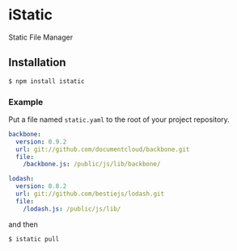# iStatic

Static File Manager

## Installation
```bash
$ npm install istatic
```

### Example

Put a file named `static.yaml` to the root of your project repository.

```yaml
backbone:
  version: 0.9.2
  url: git://github.com/documentcloud/backbone.git
  file:
    /backbone.js: /public/js/lib/backbone/

lodash:
  version: 0.8.2
  url: git://github.com/bestiejs/lodash.git 
  file:
    /lodash.js: /public/js/lib/
```

and then

```bash
$ istatic pull
```
